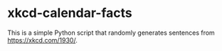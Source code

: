 # xkcd-calendar-facts

This is a simple Python script that randomly generates sentences from https://xkcd.com/1930/.
